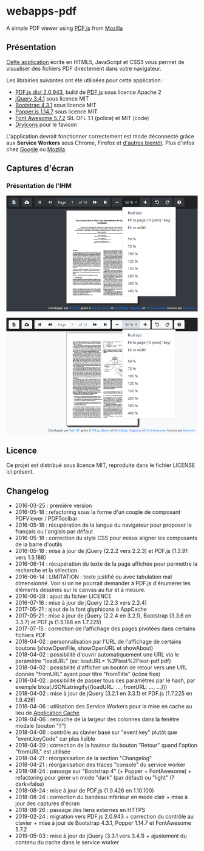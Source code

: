 # webapps-pdf

A simple PDF viewer using [PDF.js](https://mozilla.github.io/pdf.js/) from [Mozilla](https://www.mozilla.org/fr/)

## Présentation

[Cette application](https://techgp.fr/webapps/webapps-pdf.html) écrite en HTML5, JavaScript et CSS3 vous permet de visualiser des fichiers PDF directement dans votre navigateur.

Les librairies suivantes ont été utilisées pour cette application :

- [PDF.js dist 2.0.943](https://github.com/mozilla/pdfjs-dist/releases), build de [PDF.js](https://mozilla.github.io/pdf.js/) sous licence Apache 2
- [jQuery 3.4.1](https://jquery.com/) sous licence MIT
- [Bootstrap 4.3.1](https://getbootstrap.com/) sous licence MIT
- [Popper.js 1.14.7](https://popper.js.org/) sous licence MIT
- [Font Awesome 5.7.2](https://fontawesome.com/) SIL OFL 1.1 (police) et MIT (code)
- [DryIcons](https://dryicons.com/) pour le favicon

L'application devrait fonctionner correctement est mode déconnecté grâce aux **Service Workers** sous Chrome, Firefox et [d'autres bientôt](https://caniuse.com/#search=service+worker).
Plus d'infos chez [Google](https://developers.google.com/web/fundamentals/primers/service-workers/) ou [Mozilla](https://developer.mozilla.org/en-US/docs/Web/API/Service_Worker_API/Using_Service_Workers).

## Captures d'écran

### Présentation de l'IHM

![Présentation de l'IHM](./screenshots/webapps-pdf-1.png)

![Mode clair disponible](./screenshots/webapps-pdf-2.png)

## Licence

Ce projet est distribué sous licence MIT, reproduite dans le fichier LICENSE ici présent.

## Changelog

- 2016-03-25 : première version
- 2016-05-18 : refactoring sous la forme d'un couple de composant PDFViewer / PDFToolbar
- 2016-05-18 : récupération de la langue du navigateur pour proposer le français ou l'anglais par défaut
- 2016-05-18 : correction du style CSS pour mieux aligner les composants de la barre d'outils
- 2016-05-18 : mise à jour de jQuery (2.2.2 vers 2.2.3) et PDF.js (1.3.91 vers 1.5.188)
- 2016-06-14 : récupération du texte de la page affichée pour permettre la recherche et la sélection.
- 2016-06-14 : LIMITATION : texte justifié ou avec tabulation mal dimensionné. Voir si on ne pourrait demander à PDF.js d'énumérer les éléments dessinés sur le canvas au fur et à mesure.
- 2016-06-28 : ajout du fichier LICENCE
- 2016-07-16 : mise à jour de jQuery (2.2.3 vers 2.2.4)
- 2017-05-21 : ajout de la font glyphicons à AppCache
- 2017-05-21 : mise à jour de jQuery (2.2.4 en 3.2.1), Bootstrap (3.3.6 en 3.3.7) et PDF.js (1.5.188 en 1.7.225)
- 2017-07-15 : correction de l'affichage des pages pivotées dans certains fichiers PDF 
- 2018-04-02 : personnalisation par l'URL de l'affichage de certains boutons (showOpenFile, showOpenURL et showAbout)
- 2018-04-02 : possibilité d'ouvrir automatiquement une URL via le paramètre "loadURL" (ex: loadURL=.%2Ftest%2Ftest-pdf.pdf)
- 2018-04-02 : possibilité d'afficher un bouton de retour vers une URL donnée "fromURL" ayant pour titre "fromTitle" (icône fixe)
- 2018-04-02 : possibilité de passer tous ces paramètres par le hash, par exemple btoa(JSON.stringify({loadURL: ..., fromURL: ..., ...}))
- 2018-04-02 : mise à jour de jQuery (3.2.1 en 3.3.1) et PDF.js (1.7.225 en 1.9.426)
- 2018-04-06 : utilisation des Service Workers pour la mise en cache au lieu de [Application Cache](https://developer.mozilla.org/fr/docs/Utiliser_Application_Cache)
- 2018-04-06 : retouche de la largeur des colonnes dans la fenêtre modale (bouton "?")
- 2018-04-06 : contrôle au clavier basé sur "event.key" plutôt que "event.keyCode" car plus lisible
- 2018-04-20 : correction de la hauteur du bouton "Retour" quand l'option "fromURL" est utilisée
- 2018-04-21 : réorganisation de la section "Changelog"
- 2018-04-21 : réorganisation des traces "console" du service worker
- 2018-08-24 : passage sur "Bootstrap 4" (+ Popper + FontAwesome) + refactoring pour gérer un mode "dark" (par défaut) ou "light" (?dark=false)
- 2018-08-24 : mise à jour de PDF.js (1.9.426 en 1.10.100)
- 2018-08-24 : correction du bandeau inférieur en mode clair + mise à jour des captures d'écran
- 2018-08-26 : passage des liens externes en HTTPS
- 2019-02-24 : migration vers PDF.js 2.0.943 + correction du contrôle au clavier + mise à jour de Bootstrap 4.3.1, Popper 1.14.7 et FontAwesome 5.7.2
- 2019-05-03 : mise à jour de jQuery (3.3.1 vers 3.4.1) + ajustement du contenu du cache dans le service worker
